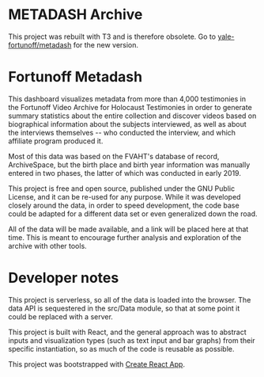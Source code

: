 # METADASH Archive

This project was rebuilt with T3 and is therefore obsolete. Go to [yale-fortunoff/metadash](https://github.com/yale-fortunoff/metadash-staging) for the new version.

# Fortunoff Metadash

This dashboard visualizes metadata from more than 4,000 testimonies in the
Fortunoff Video Archive for Holocaust Testimonies in order to generate summary
statistics about the entire collection and discover videos based on biographical
information about the subjects interviewed, as well as about the interviews
themselves -- who conducted the interview, and which affiliate program produced
it.

Most of this data was based on the FVAHT's database of record, ArchiveSpace, but
the birth place and birth year information was manually entered in two phases,
the latter of which was conducted in early 2019.

This project is free and open source, published under the GNU Public License,
and it can be re-used for any purpose. While it was developed closely around the
data, in order to speed development, the code base could be adapted for a
different data set or even generalized down the road.

All of the data will be made available, and a link will be placed here at that
time. This is meant to encourage further analysis and exploration of the archive
with other tools.

# Developer notes

This project is serverless, so all of the data is loaded into the browser. The
data API is sequestered in the src/Data module, so that at some point it could
be replaced with a server.

This project is built with React, and the general approach was to abstract
inputs and visualization types (such as text input and bar graphs) from their
specific instantiation, so as much of the code is reusable as possible.

This project was bootstrapped with [Create React App](https://github.com/facebook/create-react-app).

